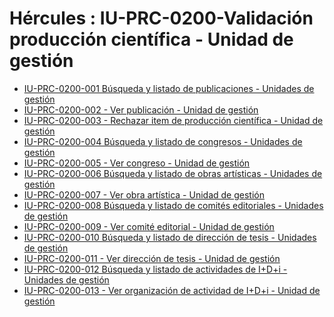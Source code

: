 # Hércules : IU\-PRC\-0200\-Validación producción científica \- Unidad de gestión



* [IU\-PRC\-0200\-001 Búsqueda y listado de publicaciones \- Unidades de gestión](/hercules/sgi-sistema-de-gestion-de-investigacion/requisitos-y-analisis-funcional/analisis-funcional-sgi-hercules/prc-modulo-de-produccion-cientifica/prc-interfaz-de-usuario/iu-prc-0200-validacion-produccion-cientifica-unidad-de-gestion/iu-prc-0200-001-busqueda-y-listado-de-publicaciones-unidades-de-gestion.md "/hercules/sgi-sistema-de-gestion-de-investigacion/requisitos-y-analisis-funcional/analisis-funcional-sgi-hercules/prc-modulo-de-produccion-cientifica/prc-interfaz-de-usuario/iu-prc-0200-validacion-produccion-cientifica-unidad-de-gestion/iu-prc-0200-001-busqueda-y-listado-de-publicaciones-unidades-de-gestion.md")
* [IU\-PRC\-0200\-002 \- Ver publicación \- Unidad de gestión](/hercules/sgi-sistema-de-gestion-de-investigacion/requisitos-y-analisis-funcional/analisis-funcional-sgi-hercules/prc-modulo-de-produccion-cientifica/prc-interfaz-de-usuario/iu-prc-0200-validacion-produccion-cientifica-unidad-de-gestion/iu-prc-0200-002-ver-publicacion-unidad-de-gestion.md "/hercules/sgi-sistema-de-gestion-de-investigacion/requisitos-y-analisis-funcional/analisis-funcional-sgi-hercules/prc-modulo-de-produccion-cientifica/prc-interfaz-de-usuario/iu-prc-0200-validacion-produccion-cientifica-unidad-de-gestion/iu-prc-0200-002-ver-publicacion-unidad-de-gestion.md")
* [IU\-PRC\-0200\-003 \- Rechazar item de producción científica \- Unidad de gestión](/hercules/sgi-sistema-de-gestion-de-investigacion/requisitos-y-analisis-funcional/analisis-funcional-sgi-hercules/prc-modulo-de-produccion-cientifica/prc-interfaz-de-usuario/iu-prc-0200-validacion-produccion-cientifica-unidad-de-gestion/iu-prc-0200-003-rechazar-item-de-produccion-cientifica-unidad-de-gestion.md "/hercules/sgi-sistema-de-gestion-de-investigacion/requisitos-y-analisis-funcional/analisis-funcional-sgi-hercules/prc-modulo-de-produccion-cientifica/prc-interfaz-de-usuario/iu-prc-0200-validacion-produccion-cientifica-unidad-de-gestion/iu-prc-0200-003-rechazar-item-de-produccion-cientifica-unidad-de-gestion.md")
* [IU\-PRC\-0200\-004 Búsqueda y listado de congresos \- Unidades de gestión](/hercules/sgi-sistema-de-gestion-de-investigacion/requisitos-y-analisis-funcional/analisis-funcional-sgi-hercules/prc-modulo-de-produccion-cientifica/prc-interfaz-de-usuario/iu-prc-0200-validacion-produccion-cientifica-unidad-de-gestion/iu-prc-0200-004-busqueda-y-listado-de-congresos-unidades-de-gestion.md "/hercules/sgi-sistema-de-gestion-de-investigacion/requisitos-y-analisis-funcional/analisis-funcional-sgi-hercules/prc-modulo-de-produccion-cientifica/prc-interfaz-de-usuario/iu-prc-0200-validacion-produccion-cientifica-unidad-de-gestion/iu-prc-0200-004-busqueda-y-listado-de-congresos-unidades-de-gestion.md")
* [IU\-PRC\-0200\-005 \- Ver congreso \- Unidad de gestión](/hercules/sgi-sistema-de-gestion-de-investigacion/requisitos-y-analisis-funcional/analisis-funcional-sgi-hercules/prc-modulo-de-produccion-cientifica/prc-interfaz-de-usuario/iu-prc-0200-validacion-produccion-cientifica-unidad-de-gestion/iu-prc-0200-005-ver-congreso-unidad-de-gestion.md "/hercules/sgi-sistema-de-gestion-de-investigacion/requisitos-y-analisis-funcional/analisis-funcional-sgi-hercules/prc-modulo-de-produccion-cientifica/prc-interfaz-de-usuario/iu-prc-0200-validacion-produccion-cientifica-unidad-de-gestion/iu-prc-0200-005-ver-congreso-unidad-de-gestion.md")
* [IU\-PRC\-0200\-006 Búsqueda y listado de obras artísticas \- Unidades de gestión](/hercules/sgi-sistema-de-gestion-de-investigacion/requisitos-y-analisis-funcional/analisis-funcional-sgi-hercules/prc-modulo-de-produccion-cientifica/prc-interfaz-de-usuario/iu-prc-0200-validacion-produccion-cientifica-unidad-de-gestion/iu-prc-0200-006-busqueda-y-listado-de-obras-artisticas-unidades-de-gestion.md "/hercules/sgi-sistema-de-gestion-de-investigacion/requisitos-y-analisis-funcional/analisis-funcional-sgi-hercules/prc-modulo-de-produccion-cientifica/prc-interfaz-de-usuario/iu-prc-0200-validacion-produccion-cientifica-unidad-de-gestion/iu-prc-0200-006-busqueda-y-listado-de-obras-artisticas-unidades-de-gestion.md")
* [IU\-PRC\-0200\-007 \- Ver obra artística \- Unidad de gestión](/hercules/sgi-sistema-de-gestion-de-investigacion/requisitos-y-analisis-funcional/analisis-funcional-sgi-hercules/prc-modulo-de-produccion-cientifica/prc-interfaz-de-usuario/iu-prc-0200-validacion-produccion-cientifica-unidad-de-gestion/iu-prc-0200-007-ver-obra-artistica-unidad-de-gestion.md "/hercules/sgi-sistema-de-gestion-de-investigacion/requisitos-y-analisis-funcional/analisis-funcional-sgi-hercules/prc-modulo-de-produccion-cientifica/prc-interfaz-de-usuario/iu-prc-0200-validacion-produccion-cientifica-unidad-de-gestion/iu-prc-0200-007-ver-obra-artistica-unidad-de-gestion.md")
* [IU\-PRC\-0200\-008 Búsqueda y listado de comités editoriales \- Unidades de gestión](/hercules/sgi-sistema-de-gestion-de-investigacion/requisitos-y-analisis-funcional/analisis-funcional-sgi-hercules/prc-modulo-de-produccion-cientifica/prc-interfaz-de-usuario/iu-prc-0200-validacion-produccion-cientifica-unidad-de-gestion/iu-prc-0200-008-busqueda-y-listado-de-comites-editoriales-unidades-de-gestion.md "/hercules/sgi-sistema-de-gestion-de-investigacion/requisitos-y-analisis-funcional/analisis-funcional-sgi-hercules/prc-modulo-de-produccion-cientifica/prc-interfaz-de-usuario/iu-prc-0200-validacion-produccion-cientifica-unidad-de-gestion/iu-prc-0200-008-busqueda-y-listado-de-comites-editoriales-unidades-de-gestion.md")
* [IU\-PRC\-0200\-009 \- Ver comité editorial \- Unidad de gestión](/hercules/sgi-sistema-de-gestion-de-investigacion/requisitos-y-analisis-funcional/analisis-funcional-sgi-hercules/prc-modulo-de-produccion-cientifica/prc-interfaz-de-usuario/iu-prc-0200-validacion-produccion-cientifica-unidad-de-gestion/iu-prc-0200-009-ver-comite-editorial-unidad-de-gestion.md "/hercules/sgi-sistema-de-gestion-de-investigacion/requisitos-y-analisis-funcional/analisis-funcional-sgi-hercules/prc-modulo-de-produccion-cientifica/prc-interfaz-de-usuario/iu-prc-0200-validacion-produccion-cientifica-unidad-de-gestion/iu-prc-0200-009-ver-comite-editorial-unidad-de-gestion.md")
* [IU\-PRC\-0200\-010 Búsqueda y listado de dirección de tesis \- Unidades de gestión](/hercules/sgi-sistema-de-gestion-de-investigacion/requisitos-y-analisis-funcional/analisis-funcional-sgi-hercules/prc-modulo-de-produccion-cientifica/prc-interfaz-de-usuario/iu-prc-0200-validacion-produccion-cientifica-unidad-de-gestion/iu-prc-0200-010-busqueda-y-listado-de-direccion-de-tesis-unidades-de-gestion.md "/hercules/sgi-sistema-de-gestion-de-investigacion/requisitos-y-analisis-funcional/analisis-funcional-sgi-hercules/prc-modulo-de-produccion-cientifica/prc-interfaz-de-usuario/iu-prc-0200-validacion-produccion-cientifica-unidad-de-gestion/iu-prc-0200-010-busqueda-y-listado-de-direccion-de-tesis-unidades-de-gestion.md")
* [IU\-PRC\-0200\-011 \- Ver dirección de tesis \- Unidad de gestión](/hercules/sgi-sistema-de-gestion-de-investigacion/requisitos-y-analisis-funcional/analisis-funcional-sgi-hercules/prc-modulo-de-produccion-cientifica/prc-interfaz-de-usuario/iu-prc-0200-validacion-produccion-cientifica-unidad-de-gestion/iu-prc-0200-011-ver-direccion-de-tesis-unidad-de-gestion.md "/hercules/sgi-sistema-de-gestion-de-investigacion/requisitos-y-analisis-funcional/analisis-funcional-sgi-hercules/prc-modulo-de-produccion-cientifica/prc-interfaz-de-usuario/iu-prc-0200-validacion-produccion-cientifica-unidad-de-gestion/iu-prc-0200-011-ver-direccion-de-tesis-unidad-de-gestion.md")
* [IU\-PRC\-0200\-012 Búsqueda y listado de actividades de I\+D\+i \- Unidades de gestión](/hercules/sgi-sistema-de-gestion-de-investigacion/requisitos-y-analisis-funcional/analisis-funcional-sgi-hercules/prc-modulo-de-produccion-cientifica/prc-interfaz-de-usuario/iu-prc-0200-validacion-produccion-cientifica-unidad-de-gestion/iu-prc-0200-012-busqueda-y-listado-de-actividades-de-idi-unidades-de-gestion.md "/hercules/sgi-sistema-de-gestion-de-investigacion/requisitos-y-analisis-funcional/analisis-funcional-sgi-hercules/prc-modulo-de-produccion-cientifica/prc-interfaz-de-usuario/iu-prc-0200-validacion-produccion-cientifica-unidad-de-gestion/iu-prc-0200-012-busqueda-y-listado-de-actividades-de-idi-unidades-de-gestion.md")
* [IU\-PRC\-0200\-013 \- Ver organización de actividad de I\+D\+i \- Unidad de gestión](/hercules/sgi-sistema-de-gestion-de-investigacion/requisitos-y-analisis-funcional/analisis-funcional-sgi-hercules/prc-modulo-de-produccion-cientifica/prc-interfaz-de-usuario/iu-prc-0200-validacion-produccion-cientifica-unidad-de-gestion/iu-prc-0200-013-ver-organizacion-de-actividad-de-idi-unidad-de-gestion.md "/hercules/sgi-sistema-de-gestion-de-investigacion/requisitos-y-analisis-funcional/analisis-funcional-sgi-hercules/prc-modulo-de-produccion-cientifica/prc-interfaz-de-usuario/iu-prc-0200-validacion-produccion-cientifica-unidad-de-gestion/iu-prc-0200-013-ver-organizacion-de-actividad-de-idi-unidad-de-gestion.md")





